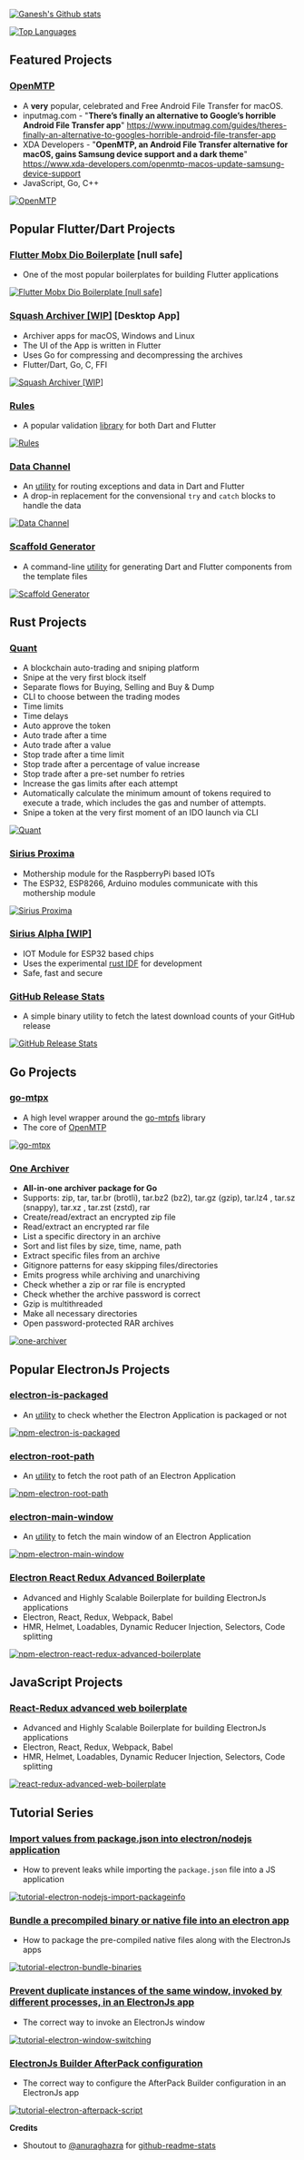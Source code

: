 [![Ganesh's Github stats](https://github-readme-stats.vercel.app/api?count_private=true&username=ganeshrvel&show_icons=true)](https://github.com/ganeshrvel)

[![Top Languages](https://github-readme-stats.vercel.app/api/top-langs/?count_private=true&username=ganeshrvel&langs_count=10&layout=compact&hide=html,css,ruby,scss)](https://github.com/ganeshrvel)

## Featured Projects

### [OpenMTP](https://github.com/ganeshrvel/openmtp)

- A **very** popular, celebrated and Free Android File Transfer for macOS.
- inputmag.com - "**There’s finally an alternative to Google’s horrible Android File Transfer
  app**" https://www.inputmag.com/guides/theres-finally-an-alternative-to-googles-horrible-android-file-transfer-app
- XDA Developers - "**OpenMTP, an Android File Transfer alternative for macOS, gains Samsung device support and a dark
  theme**" https://www.xda-developers.com/openmtp-macos-update-samsung-device-support
- JavaScript, Go, C++

[![OpenMTP](https://github-readme-stats.vercel.app/api/pin/?show_owner=true&username=ganeshrvel&repo=openmtp)](https://github.com/ganeshrvel/openmtp)

## Popular Flutter/Dart Projects

### [Flutter Mobx Dio Boilerplate](https://github.com/ganeshrvel/flutter_mobx_dio_boilerplate) [null safe]

- One of the most popular boilerplates for building Flutter applications

[![Flutter Mobx Dio Boilerplate [null safe]](https://github-readme-stats.vercel.app/api/pin/?show_owner=true&username=ganeshrvel&repo=flutter_mobx_dio_boilerplate)](https://github.com/ganeshrvel/flutter_mobx_dio_boilerplate)

### [Squash Archiver [WIP]](https://github.com/ganeshrvel/squash_archiver) [Desktop App]

- Archiver apps for macOS, Windows and Linux
- The UI of the App is written in Flutter
- Uses Go for compressing and decompressing the archives
- Flutter/Dart, Go, C, FFI

[![Squash Archiver [WIP]](https://github-readme-stats.vercel.app/api/pin/?show_owner=true&username=ganeshrvel&repo=squash_archiver)](https://github.com/ganeshrvel/squash_archiver)

### [Rules](https://github.com/ganeshrvel/pub-rules)

- A popular validation [library](https://pub.dev/packages/rules) for both Dart and Flutter

[![Rules](https://github-readme-stats.vercel.app/api/pin/?show_owner=true&username=ganeshrvel&repo=pub-rules)](https://github.com/ganeshrvel/pub-rules)

### [Data Channel](https://github.com/ganeshrvel/pub-data-channel)

- An [utility](https://pub.dev/packages/data_channel) for routing exceptions and data in Dart and Flutter
- A drop-in replacement for the convensional `try` and `catch` blocks to handle the data

[![Data Channel](https://github-readme-stats.vercel.app/api/pin/?show_owner=true&username=ganeshrvel&repo=pub-data-channel)](https://github.com/ganeshrvel/pub-data-channel)

### [Scaffold Generator](https://github.com/ganeshrvel/pub-scaff)

- A command-line [utility](https://pub.dev/packages/scaff) for generating Dart and Flutter components from the template
  files

[![Scaffold Generator](https://github-readme-stats.vercel.app/api/pin/?show_owner=true&username=ganeshrvel&repo=pub-scaff)](https://github.com/ganeshrvel/pub-scaff)

## Rust Projects

### [Quant](https://github.com/ganeshrvel/quant-scrubbed)

- A blockchain auto-trading and sniping platform
- Snipe at the very first block itself
- Separate flows for Buying, Selling and Buy & Dump
- CLI to choose between the trading modes
- Time limits
- Time delays
- Auto approve the token
- Auto trade after a time
- Auto trade after a value
- Stop trade after a time limit
- Stop trade after a percentage of value increase
- Stop trade after a pre-set number fo retries
- Increase the gas limits after each attempt
- Automatically calculate the minimum amount of tokens required to execute a trade, which includes the gas and number of
  attempts.
- Snipe a token at the very first moment of an IDO launch via CLI

[![Quant](https://github-readme-stats.vercel.app/api/pin/?show_owner=true&username=ganeshrvel&repo=quant-scrubbed)](https://github.com/ganeshrvel/quant-scrubbed)

### [Sirius Proxima](https://github.com/ganeshrvel/sirius-proxima)

- Mothership module for the RaspberryPi based IOTs
- The ESP32, ESP8266, Arduino modules communicate with this mothership module

[![Sirius Proxima](https://github-readme-stats.vercel.app/api/pin/?show_owner=true&username=ganeshrvel&repo=sirius-proxima)](https://github.com/ganeshrvel/sirius-proxima)

### [Sirius Alpha [WIP]](https://github.com/ganeshrvel/sirius-alpha)
- IOT Module for ESP32 based chips
- Uses the experimental [rust IDF](https://github.com/esp-rs/rust-build) for development
- Safe, fast and secure

### [GitHub Release Stats](https://github.com/ganeshrvel/github_release_stats)

- A simple binary utility to fetch the latest download counts of your GitHub release

[![GitHub Release Stats](https://github-readme-stats.vercel.app/api/pin/?show_owner=true&username=ganeshrvel&repo=github_release_stats)](https://github.com/ganeshrvel/github_release_stats)

## Go Projects

### [go-mtpx](https://github.com/ganeshrvel/go-mtpx)

- A high level wrapper around the [go-mtpfs](https://github.com/hanwen/go-mtpfs) library
- The core of [OpenMTP](https://github.com/ganeshrvel/openmtp)

[![go-mtpx](https://github-readme-stats.vercel.app/api/pin/?show_owner=true&username=ganeshrvel&repo=go-mtpx)](https://github.com/ganeshrvel/go-mtpx)

### [One Archiver](https://github.com/ganeshrvel/one-archiver)

- **All-in-one archiver package for Go**
- Supports: zip, tar, tar.br (brotli), tar.bz2 (bz2), tar.gz (gzip), tar.lz4 , tar.sz (snappy), tar.xz , tar.zst (zstd),
  rar
- Create/read/extract an encrypted zip file
- Read/extract an encrypted rar file
- List a specific directory in an archive
- Sort and list files by size, time, name, path
- Extract specific files from an archive
- Gitignore patterns for easy skipping files/directories
- Emits progress while archiving and unarchiving
- Check whether a zip or rar file is encrypted
- Check whether the archive password is correct
- Gzip is multithreaded
- Make all necessary directories
- Open password-protected RAR archives

[![one-archiver](https://github-readme-stats.vercel.app/api/pin/?show_owner=true&username=ganeshrvel&repo=one-archiver)](https://github.com/ganeshrvel/one-archiver)

## Popular ElectronJs Projects

### [electron-is-packaged](https://github.com/ganeshrvel/npm-electron-is-packaged)

- An [utility](https://www.npmjs.com/package/electron-is-packaged) to check whether the Electron Application is packaged
  or not

[![npm-electron-is-packaged](https://github-readme-stats.vercel.app/api/pin/?show_owner=true&username=ganeshrvel&repo=npm-electron-is-packaged)](https://github.com/ganeshrvel/npm-electron-is-packaged)

### [electron-root-path](https://github.com/ganeshrvel/npm-electron-root-path)

- An [utility](https://www.npmjs.com/package/electron-root-path) to fetch the root path of an Electron Application

[![npm-electron-root-path](https://github-readme-stats.vercel.app/api/pin/?show_owner=true&username=ganeshrvel&repo=npm-electron-root-path)](https://github.com/ganeshrvel/npm-electron-root-path)

### [electron-main-window](https://github.com/ganeshrvel/npm-electron-main-window)

- An [utility](https://www.npmjs.com/package/nelectron-main-window) to fetch the main window of an Electron
  Application

[![npm-electron-main-window](https://github-readme-stats.vercel.app/api/pin/?show_owner=true&username=ganeshrvel&repo=npm-electron-main-window)](https://github.com/ganeshrvel/npm-electron-main-window)

### [Electron React Redux Advanced Boilerplate](https://github.com/ganeshrvel/electron-react-redux-advanced-boilerplate)

- Advanced and Highly Scalable Boilerplate for building ElectronJs applications
- Electron, React, Redux, Webpack, Babel
- HMR, Helmet, Loadables, Dynamic Reducer Injection, Selectors, Code splitting

[![npm-electron-react-redux-advanced-boilerplate](https://github-readme-stats.vercel.app/api/pin/?show_owner=true&username=ganeshrvel&repo=electron-react-redux-advanced-boilerplate)](https://github.com/ganeshrvel/electron-react-redux-advanced-boilerplate)

## JavaScript Projects

### [React-Redux advanced web boilerplate](https://github.com/ganeshrvel/react-redux-advanced-web-boilerplate)

- Advanced and Highly Scalable Boilerplate for building ElectronJs applications
- Electron, React, Redux, Webpack, Babel
- HMR, Helmet, Loadables, Dynamic Reducer Injection, Selectors, Code splitting

[![react-redux-advanced-web-boilerplate](https://github-readme-stats.vercel.app/api/pin/?show_owner=true&username=ganeshrvel&repo=react-redux-advanced-web-boilerplate)](https://github.com/ganeshrvel/react-redux-advanced-web-boilerplate)

## Tutorial Series

### [Import values from package.json into electron/nodejs application](https://github.com/ganeshrvel/tutorial-electron-nodejs-import-packageinfo)

- How to prevent leaks while importing the `package.json` file into a JS application

[![tutorial-electron-nodejs-import-packageinfo](https://github-readme-stats.vercel.app/api/pin/?show_owner=true&username=ganeshrvel&repo=tutorial-electron-nodejs-import-packageinfo)](https://github.com/ganeshrvel/tutorial-electron-nodejs-import-packageinfo)

### [Bundle a precompiled binary or native file into an electron app](https://github.com/ganeshrvel/tutorial-electron-bundle-binaries)

- How to package the pre-compiled native files along with the ElectronJs apps

[![tutorial-electron-bundle-binaries](https://github-readme-stats.vercel.app/api/pin/?show_owner=true&username=ganeshrvel&repo=tutorial-electron-bundle-binaries)](https://github.com/ganeshrvel/tutorial-electron-bundle-binaries)

### [Prevent duplicate instances of the same window, invoked by different processes, in an ElectronJs app](https://github.com/ganeshrvel/tutorial-electron-window-switching)

- The correct way to invoke an ElectronJs window

[![tutorial-electron-window-switching](https://github-readme-stats.vercel.app/api/pin/?show_owner=true&username=ganeshrvel&repo=tutorial-electron-window-switching)](https://github.com/ganeshrvel/tutorial-electron-window-switching)

### [ElectronJs Builder AfterPack configuration](https://github.com/ganeshrvel/tutorial-electron-afterpack-script)

- The correct way to configure the AfterPack Builder configuration in an ElectronJs app

[![tutorial-electron-afterpack-script](https://github-readme-stats.vercel.app/api/pin/?show_owner=true&username=ganeshrvel&repo=tutorial-electron-afterpack-script)](https://github.com/ganeshrvel/tutorial-electron-afterpack-script)

**Credits**

- Shoutout to [@anuraghazra](https://github.com/anuraghazra "@anuraghazra")
  for [github-readme-stats](https://github.com/anuraghazra/github-readme-stats "github-readme-stats")
